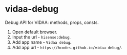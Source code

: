 # vidaa-debug
Debug API for VIDAA: methods, props, consts.

1. Open default browser.
2. Input the url - `hisense:debug`.
3. Add app name - `Vidaa debug`.
4. Add app url - `https://hcodes.github.io/vidaa-debug/`.
